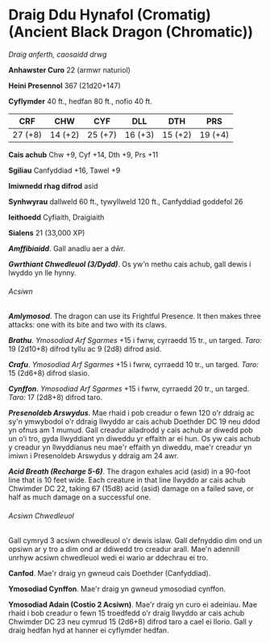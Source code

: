 # Draig Ddu Hynafol (Cromatig) (Ancient Black Dragon (Chromatic))

*Draig anferth, caosaidd drwg*

**Anhawster Curo** 22 (armwr naturiol)

**Heini Presennol** 367 (21d20+147)

**Cyflymder** 40 ft., hedfan 80 ft., nofio 40 ft.

| CRF     | CHW     | CYF     | DLL     | DTH     | PRS     |
|---------|---------|---------|---------|---------|---------|
| 27 (+8) | 14 (+2) | 25 (+7) | 16 (+3) | 15 (+2) | 19 (+4) |

**Cais achub** Chw +9, Cyf +14, Dth +9, Prs +11

**Sgiliau** Canfyddiad +16, Tawel +9

**Imiwnedd rhag difrod** asid

**Synhwyrau** dallweld 60 ft., tywyllweld 120 ft., Canfyddiad goddefol 26

**Ieithoedd** Cyfiaith, Draigiaith

**Sialens** 21 (33,000 XP)

***Amffibiaidd***. Gall anadlu aer a dŵr.

***Gwrthiant Chwedleuol (3/Dydd)***. Os yw'n methu cais achub, gall dewis i lwyddo yn lle hynny.

###### Acsiwn

***Amlymosod***. The dragon can use its Frightful Presence. It then makes three attacks: one with its bite and two with its claws.

***Brathu***. *Ymosodiad Arf Sgarmes* +15 i fwrw, cyrraedd 15 tr., un targed. *Taro:* 19 (2d10+8) difrod tyllu ac 9 (2d8) difrod asid.

***Crafu***. *Ymosodiad Arf Sgarmes* +15 i fwrw, cyrraedd 10 tr., un targed. *Taro:* 15 (2d6+8) difrod slasio.

***Cynffon***. *Ymosodiad Arf Sgarmes* +15 i fwrw, cyrraedd 20 tr., un targed. *Taro:* 17 (2d8+8) difrod taro.

***Presenoldeb Arswydus***. Mae rhaid i pob creadur o fewn 120 o'r ddraig ac sy'n ymwybodol o'r ddraig llwyddo ar cais achub Doethder DC 19 neu ddod yn ofnus am 1 mumud. Gall creadur ailadrodd y cais achub ar diwedd pob un o'i tro, gyda llwyddiant yn diweddu yr effaith ar ei hun. Os yw cais achub y creadur yn llwyddianus neu mae'r effaith yn diweddu, mae'r creadur yn imiwn i Presenoldeb Arswydus y ddraig am 24 awr.

***Acid Breath (Recharge 5-6)***. The dragon exhales acid (asid) in a 90-foot line that is 10 feet wide. Each creature in that line llwyddo ar cais achub Chwimder DC 22, taking 67 (15d8) acid (asid) damage on a failed save, or half as much damage on a successful one.

###### Acsiwn Chwedleuol

Gall cymryd 3 acsiwn chwedleuol o'r dewis islaw. Gall defnyddio dim ond un opsiwn ar y tro a dim ond ar ddiwedd tro creadur arall. Mae'n adennill unrhyw acsiwn chwedleuol wedi ei wario ar ddechrau ei tro.

**Canfod**. Mae'r draig yn gwneud cais Doethder (Canfyddiad).

**Ymosodiad Cynffon**. Mae'r draig yn gwneud ymosodiad cynffon.

**Ymosodiad Adain (Costio 2 Acsiwn)**. Mae'r draig yn curo ei adeiniau. Mae rhaid i bob creadur o fewn 15 troedfedd o'r draig llwyddo ar cais achub Chwimder DC 23 neu cymrud 15 (2d6+8) difrod taro a cael ei llorio. Gall y draig hedfan hyd at hanner ei cyflymder hedfan.